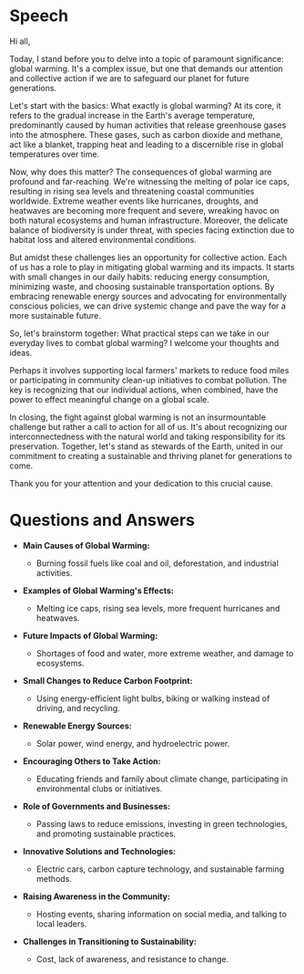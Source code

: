 # Speech
Hi all,

Today, I stand before you to delve into a topic of paramount significance: global warming. It's a complex issue, but one that demands our attention and collective action if we are to safeguard our planet for future generations.

Let's start with the basics: What exactly is global warming? At its core, it refers to the gradual increase in the Earth's average temperature, predominantly caused by human activities that release greenhouse gases into the atmosphere. These gases, such as carbon dioxide and methane, act like a blanket, trapping heat and leading to a discernible rise in global temperatures over time.

Now, why does this matter? The consequences of global warming are profound and far-reaching. We're witnessing the melting of polar ice caps, resulting in rising sea levels and threatening coastal communities worldwide. Extreme weather events like hurricanes, droughts, and heatwaves are becoming more frequent and severe, wreaking havoc on both natural ecosystems and human infrastructure. Moreover, the delicate balance of biodiversity is under threat, with species facing extinction due to habitat loss and altered environmental conditions.

But amidst these challenges lies an opportunity for collective action. Each of us has a role to play in mitigating global warming and its impacts. It starts with small changes in our daily habits: reducing energy consumption, minimizing waste, and choosing sustainable transportation options. By embracing renewable energy sources and advocating for environmentally conscious policies, we can drive systemic change and pave the way for a more sustainable future.

So, let's brainstorm together: What practical steps can we take in our everyday lives to combat global warming? I welcome your thoughts and ideas.

Perhaps it involves supporting local farmers' markets to reduce food miles or participating in community clean-up initiatives to combat pollution. The key is recognizing that our individual actions, when combined, have the power to effect meaningful change on a global scale.

In closing, the fight against global warming is not an insurmountable challenge but rather a call to action for all of us. It's about recognizing our interconnectedness with the natural world and taking responsibility for its preservation. Together, let's stand as stewards of the Earth, united in our commitment to creating a sustainable and thriving planet for generations to come.

Thank you for your attention and your dedication to this crucial cause.

# Questions and Answers

* **Main Causes of Global Warming:**
    - Burning fossil fuels like coal and oil, deforestation, and industrial activities.

* **Examples of Global Warming's Effects:**
    - Melting ice caps, rising sea levels, more frequent hurricanes and heatwaves.

* **Future Impacts of Global Warming:**
    - Shortages of food and water, more extreme weather, and damage to ecosystems.

* **Small Changes to Reduce Carbon Footprint:**
    - Using energy-efficient light bulbs, biking or walking instead of driving, and recycling.

* **Renewable Energy Sources:**
    - Solar power, wind energy, and hydroelectric power.

* **Encouraging Others to Take Action:**
    - Educating friends and family about climate change, participating in environmental clubs or initiatives.

* **Role of Governments and Businesses:**
    - Passing laws to reduce emissions, investing in green technologies, and promoting sustainable practices.

* **Innovative Solutions and Technologies:**
    - Electric cars, carbon capture technology, and sustainable farming methods.

* **Raising Awareness in the Community:**
    - Hosting events, sharing information on social media, and talking to local leaders.

* **Challenges in Transitioning to Sustainability:**
    - Cost, lack of awareness, and resistance to change.
